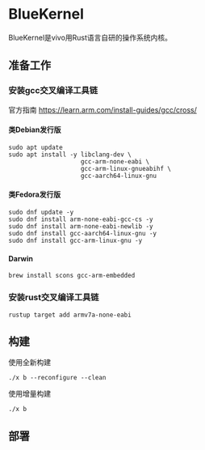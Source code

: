 # BlueKernel
BlueKernel是vivo用Rust语言自研的操作系统内核。

## 准备工作

### 安装gcc交叉编译工具链
官方指南 https://learn.arm.com/install-guides/gcc/cross/
#### 类Debian发行版
```shell
sudo apt update
sudo apt install -y libclang-dev \
                    gcc-arm-none-eabi \
                    gcc-arm-linux-gnueabihf \
                    gcc-aarch64-linux-gnu
```
#### 类Fedora发行版
```
sudo dnf update -y
sudo dnf install arm-none-eabi-gcc-cs -y
sudo dnf install arm-none-eabi-newlib -y
sudo dnf install gcc-aarch64-linux-gnu -y
sudo dnf install gcc-arm-linux-gnu -y
```
#### Darwin
```
brew install scons gcc-arm-embedded
```

### 安装rust交叉编译工具链
```
rustup target add armv7a-none-eabi
```

## 构建
使用全新构建
```shell
./x b --reconfigure --clean
```
使用增量构建
```shell
./x b
```

## 部署
